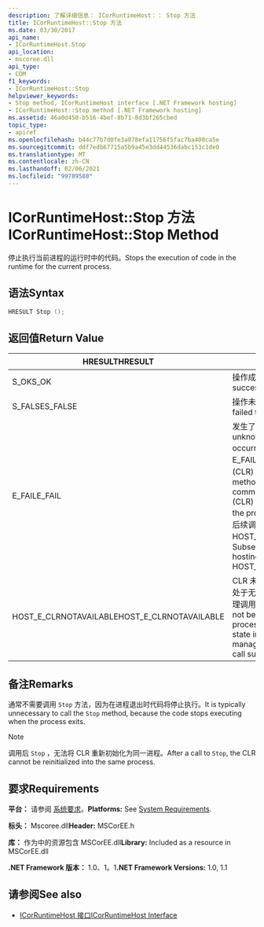 ```yaml
---
description: 了解详细信息： ICorRuntimeHost：： Stop 方法
title: ICorRuntimeHost::Stop 方法
ms.date: 03/30/2017
api_name:
- ICorRuntimeHost.Stop
api_location:
- mscoree.dll
api_type:
- COM
f1_keywords:
- ICorRuntimeHost::Stop
helpviewer_keywords:
- Stop method, ICorRuntimeHost interface [.NET Framework hosting]
- ICorRuntimeHost::Stop method [.NET Framework hosting]
ms.assetid: 46a0d450-b516-4bef-8b71-8d3bf265cbed
topic_type:
- apiref
ms.openlocfilehash: b44c77b7d0fe3a078efa11756f5fac7ba400ca5e
ms.sourcegitcommit: ddf7edb67715a5b9a45e3dd44536dabc153c1de0
ms.translationtype: MT
ms.contentlocale: zh-CN
ms.lasthandoff: 02/06/2021
ms.locfileid: "99789588"
---
```

# <a name="icorruntimehoststop-method"></a><span data-ttu-id="712cd-103">ICorRuntimeHost::Stop 方法</span><span class="sxs-lookup"><span data-stu-id="712cd-103">ICorRuntimeHost::Stop Method</span></span>

<span data-ttu-id="712cd-104">停止执行当前进程的运行时中的代码。</span><span class="sxs-lookup"><span data-stu-id="712cd-104">Stops the execution of code in the runtime for the current process.</span></span>  
  
## <a name="syntax"></a><span data-ttu-id="712cd-105">语法</span><span class="sxs-lookup"><span data-stu-id="712cd-105">Syntax</span></span>  
  
```cpp  
HRESULT Stop ();  
```  
  
## <a name="return-value"></a><span data-ttu-id="712cd-106">返回值</span><span class="sxs-lookup"><span data-stu-id="712cd-106">Return Value</span></span>  
  
|<span data-ttu-id="712cd-107">HRESULT</span><span class="sxs-lookup"><span data-stu-id="712cd-107">HRESULT</span></span>|<span data-ttu-id="712cd-108">说明</span><span class="sxs-lookup"><span data-stu-id="712cd-108">Description</span></span>|  
|-------------|-----------------|  
|<span data-ttu-id="712cd-109">S_OK</span><span class="sxs-lookup"><span data-stu-id="712cd-109">S_OK</span></span>|<span data-ttu-id="712cd-110">操作成功。</span><span class="sxs-lookup"><span data-stu-id="712cd-110">The operation was successful.</span></span>|  
|<span data-ttu-id="712cd-111">S_FALSE</span><span class="sxs-lookup"><span data-stu-id="712cd-111">S_FALSE</span></span>|<span data-ttu-id="712cd-112">操作未能完成。</span><span class="sxs-lookup"><span data-stu-id="712cd-112">The operation failed to complete.</span></span>|  
|<span data-ttu-id="712cd-113">E_FAIL</span><span class="sxs-lookup"><span data-stu-id="712cd-113">E_FAIL</span></span>|<span data-ttu-id="712cd-114">发生了未知的灾难性故障。</span><span class="sxs-lookup"><span data-stu-id="712cd-114">An unknown, catastrophic failure occurred.</span></span> <span data-ttu-id="712cd-115">如果某个方法返回 E_FAIL，则公共语言运行时 (CLR) 在该进程中不再可用。</span><span class="sxs-lookup"><span data-stu-id="712cd-115">If a method returns E_FAIL, the common language runtime (CLR) is no longer usable in the process.</span></span> <span data-ttu-id="712cd-116">对任何宿主 Api 的后续调用都会返回 HOST_E_CLRNOTAVAILABLE。</span><span class="sxs-lookup"><span data-stu-id="712cd-116">Subsequent calls to any hosting APIs return HOST_E_CLRNOTAVAILABLE.</span></span>|  
|<span data-ttu-id="712cd-117">HOST_E_CLRNOTAVAILABLE</span><span class="sxs-lookup"><span data-stu-id="712cd-117">HOST_E_CLRNOTAVAILABLE</span></span>|<span data-ttu-id="712cd-118">CLR 未加载到进程中，或 CLR 处于无法运行托管代码或成功处理调用的状态。</span><span class="sxs-lookup"><span data-stu-id="712cd-118">The CLR has not been loaded into a process, or the CLR is in a state in which it cannot run managed code or process the call successfully.</span></span>|  
  
## <a name="remarks"></a><span data-ttu-id="712cd-119">备注</span><span class="sxs-lookup"><span data-stu-id="712cd-119">Remarks</span></span>  

 <span data-ttu-id="712cd-120">通常不需要调用 `Stop` 方法，因为在进程退出时代码将停止执行。</span><span class="sxs-lookup"><span data-stu-id="712cd-120">It is typically unnecessary to call the `Stop` method, because the code stops executing when the process exits.</span></span>  
  
> [!NOTE]
> <span data-ttu-id="712cd-121">调用后 `Stop` ，无法将 CLR 重新初始化为同一进程。</span><span class="sxs-lookup"><span data-stu-id="712cd-121">After a call to `Stop`, the CLR cannot be reinitialized into the same process.</span></span>  
  
## <a name="requirements"></a><span data-ttu-id="712cd-122">要求</span><span class="sxs-lookup"><span data-stu-id="712cd-122">Requirements</span></span>  

 <span data-ttu-id="712cd-123">**平台：** 请参阅 [系统要求](../../get-started/system-requirements.md)。</span><span class="sxs-lookup"><span data-stu-id="712cd-123">**Platforms:** See [System Requirements](../../get-started/system-requirements.md).</span></span>  
  
 <span data-ttu-id="712cd-124">**标头：** Mscoree.dll</span><span class="sxs-lookup"><span data-stu-id="712cd-124">**Header:** MSCorEE.h</span></span>  
  
 <span data-ttu-id="712cd-125">**库：** 作为中的资源包含 MSCorEE.dll</span><span class="sxs-lookup"><span data-stu-id="712cd-125">**Library:** Included as a resource in MSCorEE.dll</span></span>  
  
 <span data-ttu-id="712cd-126">**.NET Framework 版本：** 1.0、1。1</span><span class="sxs-lookup"><span data-stu-id="712cd-126">**.NET Framework Versions:** 1.0, 1.1</span></span>  
  
## <a name="see-also"></a><span data-ttu-id="712cd-127">请参阅</span><span class="sxs-lookup"><span data-stu-id="712cd-127">See also</span></span>

- [<span data-ttu-id="712cd-128">ICorRuntimeHost 接口</span><span class="sxs-lookup"><span data-stu-id="712cd-128">ICorRuntimeHost Interface</span></span>](icorruntimehost-interface.md)
